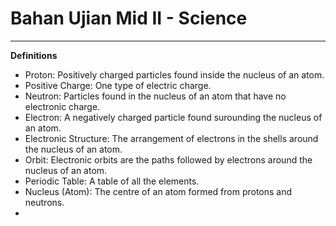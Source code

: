 # Bahan Ujian Mid II - Science
---

**Definitions**
- Proton: Positively charged particles found inside the nucleus of an atom.
- Positive Charge: One type of electric charge.
- Neutron: Particles found in the nucleus of an atom that have no electronic charge.
- Electron: A negatively charged particle found surounding the nucleus of an atom.
- Electronic Structure: The arrangement of electrons in the shells around the nucleus of an atom.
- Orbit: Electronic orbits are the paths followed by electrons around the nucleus of an atom.
- Periodic Table: A table of all the elements.
- Nucleus (Atom): The centre of an atom formed from protons and neutrons.
- 
